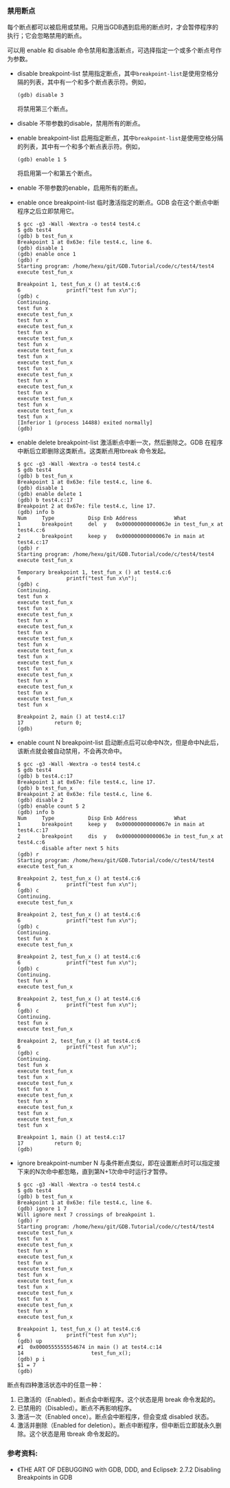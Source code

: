 ### 禁用断点

每个断点都可以被启用或禁用。只用当GDB遇到启用的断点时，才会暂停程序的执行；它会忽略禁用的断点。

可以用 enable 和 disable 命令禁用和激活断点，可选择指定一个或多个断点号作为参数。

- disable breakpoint-list
    禁用指定断点，其中`breakpoint-list`是使用空格分隔的列表，其中有一个和多个断点表示符。例如，
    ```
    (gdb) disable 3
    ```
    将禁用第三个断点。

- disable
    不带参数的disable，禁用所有的断点。

- enable breakpoint-list
    启用指定断点，其中`breakpoint-list`是使用空格分隔的列表，其中有一个和多个断点表示符。例如，
    ```
    (gdb) enable 1 5
    ```
    将启用第一个和第五个断点。

- enable
    不带参数的enable，启用所有的断点。

- enable once breakpoint-list
    临时激活指定的断点。GDB 会在这个断点中断程序之后立即禁用它。
    ```
    $ gcc -g3 -Wall -Wextra -o test4 test4.c
    $ gdb test4
    (gdb) b test_fun_x
    Breakpoint 1 at 0x63e: file test4.c, line 6.
    (gdb) disable 1
    (gdb) enable once 1
    (gdb) r
    Starting program: /home/hexu/git/GDB.Tutorial/code/c/test4/test4
    execute test_fun_x
    
    Breakpoint 1, test_fun_x () at test4.c:6
    6               printf("test fun x\n");
    (gdb) c
    Continuing.
    test fun x
    execute test_fun_x
    test fun x
    execute test_fun_x
    test fun x
    execute test_fun_x
    test fun x
    execute test_fun_x
    test fun x
    execute test_fun_x
    test fun x
    execute test_fun_x
    test fun x
    execute test_fun_x
    test fun x
    execute test_fun_x
    test fun x
    execute test_fun_x
    test fun x
    [Inferior 1 (process 14488) exited normally]
    (gdb)
    ```

- enable delete breakpoint-list
    激活断点中断一次，然后删除之。GDB 在程序中断后立即删除这类断点。这类断点用tbreak 命令发起。
    ```
    $ gcc -g3 -Wall -Wextra -o test4 test4.c
    $ gdb test4
    (gdb) b test_fun_x
    Breakpoint 1 at 0x63e: file test4.c, line 6.
    (gdb) disable 1
    (gdb) enable delete 1
    (gdb) b test4.c:17
    Breakpoint 2 at 0x67e: file test4.c, line 17.
    (gdb) info b
    Num     Type           Disp Enb Address            What
    1       breakpoint     del  y   0x000000000000063e in test_fun_x at test4.c:6
    2       breakpoint     keep y   0x000000000000067e in main at test4.c:17
    (gdb) r
    Starting program: /home/hexu/git/GDB.Tutorial/code/c/test4/test4
    execute test_fun_x
    
    Temporary breakpoint 1, test_fun_x () at test4.c:6
    6               printf("test fun x\n");
    (gdb) c
    Continuing.
    test fun x
    execute test_fun_x
    test fun x
    execute test_fun_x
    test fun x
    execute test_fun_x
    test fun x
    execute test_fun_x
    test fun x
    execute test_fun_x
    test fun x
    execute test_fun_x
    test fun x
    execute test_fun_x
    test fun x
    execute test_fun_x
    test fun x
    execute test_fun_x
    test fun x
    
    Breakpoint 2, main () at test4.c:17
    17          return 0;
    (gdb)
    ```

- enable count N breakpoint-list
    启动断点后可以命中N次，但是命中N此后，该断点就会被自动禁用，不会再次命中。
    ```
    $ gcc -g3 -Wall -Wextra -o test4 test4.c
    $ gdb test4
    (gdb) b test4.c:17
    Breakpoint 1 at 0x67e: file test4.c, line 17.
    (gdb) b test_fun_x
    Breakpoint 2 at 0x63e: file test4.c, line 6.
    (gdb) disable 2
    (gdb) enable count 5 2
    (gdb) info b
    Num     Type           Disp Enb Address            What
    1       breakpoint     keep y   0x000000000000067e in main at test4.c:17
    2       breakpoint     dis  y   0x000000000000063e in test_fun_x at test4.c:6
            disable after next 5 hits
    (gdb) r
    Starting program: /home/hexu/git/GDB.Tutorial/code/c/test4/test4
    execute test_fun_x
    
    Breakpoint 2, test_fun_x () at test4.c:6
    6               printf("test fun x\n");
    (gdb) c
    Continuing.
    execute test_fun_x
    
    Breakpoint 2, test_fun_x () at test4.c:6
    6               printf("test fun x\n");
    (gdb) c
    Continuing.
    test fun x
    execute test_fun_x
    
    Breakpoint 2, test_fun_x () at test4.c:6
    6               printf("test fun x\n");
    (gdb) c
    Continuing.
    test fun x
    execute test_fun_x
    
    Breakpoint 2, test_fun_x () at test4.c:6
    6               printf("test fun x\n");
    (gdb) c
    Continuing.
    test fun x
    execute test_fun_x
    
    Breakpoint 2, test_fun_x () at test4.c:6
    6               printf("test fun x\n");
    (gdb) c
    Continuing.
    test fun x
    execute test_fun_x
    test fun x
    execute test_fun_x
    test fun x
    execute test_fun_x
    test fun x
    execute test_fun_x
    test fun x
    execute test_fun_x
    test fun x
    
    Breakpoint 1, main () at test4.c:17
    17          return 0;
    (gdb)
    ```

- ignore breakpoint-number N
    与条件断点类似，即在设置断点时可以指定接下来的N次命中都忽略，直到第N+1次命中时运行才暂停。
    ```
    $ gcc -g3 -Wall -Wextra -o test4 test4.c
    $ gdb test4
    (gdb) b test_fun_x
    Breakpoint 1 at 0x63e: file test4.c, line 6.
    (gdb) ignore 1 7
    Will ignore next 7 crossings of breakpoint 1.
    (gdb) r
    Starting program: /home/hexu/git/GDB.Tutorial/code/c/test4/test4
    execute test_fun_x
    test fun x
    execute test_fun_x
    test fun x
    execute test_fun_x
    test fun x
    execute test_fun_x
    test fun x
    execute test_fun_x
    test fun x
    execute test_fun_x
    test fun x
    execute test_fun_x
    test fun x
    execute test_fun_x
    
    Breakpoint 1, test_fun_x () at test4.c:6
    6               printf("test fun x\n");
    (gdb) up
    #1  0x0000555555554674 in main () at test4.c:14
    14                      test_fun_x();
    (gdb) p i
    $1 = 7
    (gdb)
    ```
    

断点有四种激活状态中的任意一种：
1. 已激活的（Enabled）。断点会中断程序。这个状态是用 break 命令发起的。
2. 已禁用的（Disabled）。断点不再影响程序。
3. 激活一次（Enabled once）。断点会中断程序，但会变成 disabled 状态。
4. 激活并删除（Enabled for deletion）。断点中断程序，但中断后立即就永久删除。这个状态是用 tbreak 命令发起的。

### 参考资料:
- 《THE ART OF DEBUGGING with GDB, DDD, and Eclipse》: 2.7.2 Disabling Breakpoints in GDB
